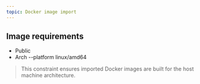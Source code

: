 ```yaml
---
topic: Docker image import
---
```



## Image requirements

- Public
- Arch --platform linux/amd64 
> This constraint ensures imported Docker images are built for the host machine architecture.

<!-- 
Testing
image name: ghost-blog 
  -p 8080:2368 \
  ghost:latest
👉 uses SQLite by default (so no external DB needed).

Admin panel normally available at http://localhost:8080/ghost, but endpoint should be provided -->